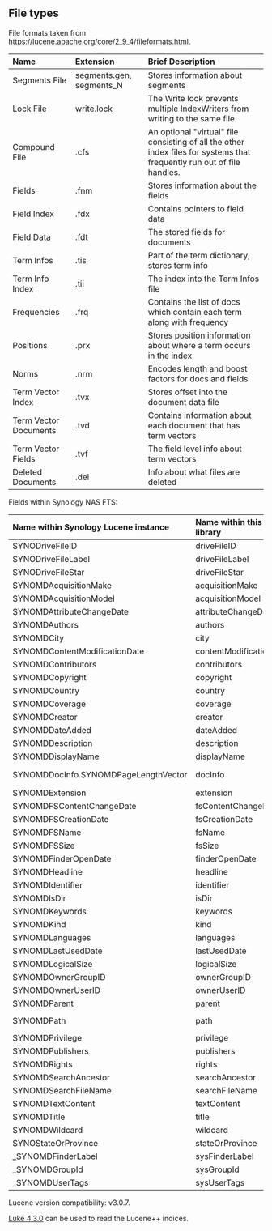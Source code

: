 File types
----------

File formats taken from https://lucene.apache.org/core/2_9_4/fileformats.html.

| Name                  | Extension                | Brief Description                                                                                                       |
|:----------------------|:-------------------------|:------------------------------------------------------------------------------------------------------------------------|
| Segments File         | segments.gen, segments_N | Stores information about segments                                                                                       |
| Lock File             | write.lock               | The Write lock prevents multiple IndexWriters from writing to the same file.                                            |
| Compound File         | .cfs                     | An optional "virtual" file consisting of all the other index files for systems that frequently run out of file handles. |
| Fields                | .fnm                     | Stores information about the fields                                                                                     |
| Field Index           | .fdx                     | Contains pointers to field data                                                                                         |
| Field Data            | .fdt                     | The stored fields for documents                                                                                         |
| Term Infos            | .tis                     | Part of the term dictionary, stores term info                                                                           |
| Term Info Index       | .tii                     | The index into the Term Infos file                                                                                      |
| Frequencies           | .frq                     | Contains the list of docs which contain each term along with frequency                                                  |
| Positions             | .prx                     | Stores position information about where a term occurs in the index                                                      |
| Norms                 | .nrm                     | Encodes length and boost factors for docs and fields                                                                    |
| Term Vector Index     | .tvx                     | Stores offset into the document data file                                                                               |
| Term Vector Documents | .tvd                     | Contains information about each document that has term vectors                                                          |
| Term Vector Fields    | .tvf                     | The field level info about term vectors                                                                                 |
| Deleted Documents     | .del                     | Info about what files are deleted                                                                                       |

Fields within Synology NAS FTS:

| Name within Synology Lucene instance | Name within this library | Description / format                                |
|:-------------------------------------|:-------------------------|:----------------------------------------------------|
| SYNODriveFileID                      | driveFileID              | _empty_                                             |
| SYNODriveFileLabel                   | driveFileLabel           | _empty_                                             |
| SYNODriveFileStar                    | driveFileStar            | _empty_                                             |
| SYNOMDAcquisitionMake                | acquisitionMake          | _empty_                                             |
| SYNOMDAcquisitionModel               | acquisitionModel         | _empty_                                             |
| SYNOMDAttributeChangeDate            | attributeChangeDate      | Unix epoch sec                                      |
| SYNOMDAuthors                        | authors                  | eg _Jane Doe_                                       |
| SYNOMDCity                           | city                     | _empty_                                             |
| SYNOMDContentModificationDate        | contentModificationDate  | Unix epoch sec                                      |
| SYNOMDContributors                   | contributors             | _empty_                                             |
| SYNOMDCopyright                      | copyright                | _empty_                                             |
| SYNOMDCountry                        | country                  | _empty_                                             |
| SYNOMDCoverage                       | coverage                 | _empty_                                             |
| SYNOMDCreator                        | creator                  | eg _Microsoft Office 2010_                          |
| SYNOMDDateAdded                      | dateAdded                | Unix epoch sec                                      |
| SYNOMDDescription                    | description              | _empty_                                             |
| SYNOMDDisplayName                    | displayName              | File name without path                              |
| SYNOMDDocInfo.SYNOMDPageLengthVector | docInfo                  | Character count per page eg `1280 1820` ...         |
| SYNOMDExtension                      | extension                | eg `docx`                                           |
| SYNOMDFSContentChangeDate            | fsContentChangeDate      | Unix epoch sec                                      |
| SYNOMDFSCreationDate                 | fsCreationDate           | Unix epoch sec                                      |
| SYNOMDFSName                         | fsName                   | File name without path                              |
| SYNOMDFSSize                         | fsSize                   | Size in bytes                                       |
| SYNOMDFinderOpenDate                 | finderOpenDate           | Unix epoch sec                                      |
| SYNOMDHeadline                       | headline                 | _empty_                                             |
| SYNOMDIdentifier                     | identifier               | _empty_                                             |
| SYNOMDIsDir                          | isDir                    | String `y` / `n`                                    |
| SYNOMDKeywords                       | keywords                 | _empty_                                             |
| SYNOMDKind                           | kind                     | eg `docx`                                           |
| SYNOMDLanguages                      | languages                | _empty_                                             |
| SYNOMDLastUsedDate                   | lastUsedDate             | Unix epoch sec                                      |
| SYNOMDLogicalSize                    | logicalSize              | Size in bytes                                       |
| SYNOMDOwnerGroupID                   | ownerGroupID             | Unix GID                                            |
| SYNOMDOwnerUserID                    | ownerUserID              | Unix UID                                            |
| SYNOMDParent                         | parent                   | eg `/volume1/sharename`                             |
| SYNOMDPath                           | path                     | Full path to file eg `/volume1/sharename/file.docx` |
| SYNOMDPrivilege                      | privilege                | Unix privs string eg `rwxrwx---`                    |
| SYNOMDPublishers                     | publishers               | _empty_                                             |
| SYNOMDRights                         | rights                   | _empty_                                             |
| SYNOMDSearchAncestor                 | searchAncestor           | _empty_                                             |
| SYNOMDSearchFileName                 | searchFileName           | _empty_                                             |
| SYNOMDTextContent                    | textContent              | Full text of document                               |
| SYNOMDTitle                          | title                    | _empty_                                             |
| SYNOMDWildcard                       | wildcard                 | _empty_                                             |
| SYNOStateOrProvince                  | stateOrProvince          | _empty_                                             |
| _SYNOMDFinderLabel                   | sysFinderLabel           | eg `0`                                              |
| _SYNOMDGroupId                       | sysGroupId               | Unix GID                                            |
| _SYNOMDUserTags                      | sysUserTags              | _empty_                                             |

Lucene version compatibility: v3.0.7.

[Luke 4.3.0](https://github.com/DmitryKey/luke/releases?page=4) can be used to read the Lucene++ indices.